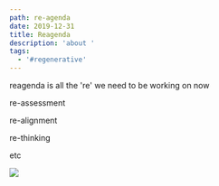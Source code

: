 ```yaml
---
path: re-agenda
date: 2019-12-31
title: Reagenda
description: 'about '
tags:
  - '#regenerative'
---
```

reagenda is all the 're' we need to be working on now

re-assessment

re-alignment

re-thinking

etc

![](/assets/native-land-mgmt.jpg)
